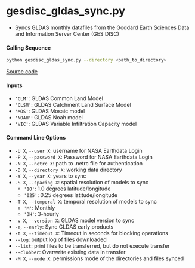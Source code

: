 gesdisc_gldas_sync.py
=====================

- Syncs GLDAS monthly datafiles from the Goddard Earth Sciences Data and Information Server Center (GES DISC)

#### Calling Sequence
```bash
python gesdisc_gldas_sync.py --directory <path_to_directory>
```
[Source code](https://github.com/tsutterley/model-harmonics/blob/main/GLDAS/gesdisc_gldas_sync.py)

#### Inputs
- `'CLM'`: GLDAS Common Land Model
- `'CLSM'`: GLDAS Catchment Land Surface Model
- `'MOS'`: GLDAS Mosaic model
- `'NOAH'`: GLDAS Noah model
- `'VIC'`: GLDAS Variable Infiltration Capacity model

#### Command Line Options
- `-U X`, `--user X`: username for NASA Earthdata Login
- `-P X`, `--password X`: Password for NASA Earthdata Login
- `-N X`, `--netrc X`: path to .netrc file for authentication
- `-D X`, `--directory X`: working data directory
- `-Y X`, `--year X`: years to sync
- `-S X`, `--spacing X`: spatial resolution of models to sync
    * `'10'`: 1.0 degrees latitude/longitude
    * `'025'`: 0.25 degrees latitude/longitude
- `-T X`, `--temporal X`: temporal resolution of models to sync
    * `'M'`: Monthly
    * `'3H'`: 3-hourly
- `-v X`, `--version X`: GLDAS model version to sync
- `-e`, `--early`: Sync GLDAS early products
- `-t X`, `--timeout X`: Timeout in seconds for blocking operations
- `--log`: output log of files downloaded
- `--list`: print files to be transferred, but do not execute transfer
- `--clobber`: Overwrite existing data in transfer
- `-M X`, `--mode X`: permissions mode of the directories and files synced
